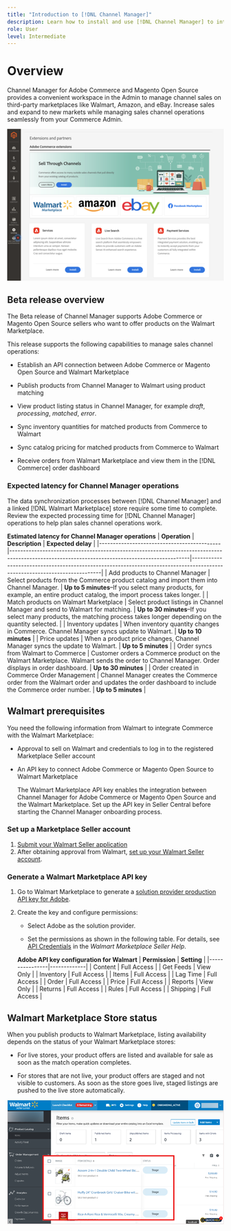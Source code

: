 ```yaml
---
title: "Introduction to [!DNL Channel Manager]"
description: Learn how to install and use [!DNL Channel Manager] to integrate Adobe Commerce and Magento Open Source stores with third-party marketplaces and create a sales channel to manage marketplace listings, pricing, inventory, and sales seamlessly from your Commerce Admin.
role: User
level: Intermediate
---
```


# Overview

Channel Manager for Adobe Commerce and Magento Open Source provides a convenient workspace in the Admin to manage channel sales on third-party marketplaces like Walmart, Amazon, and eBay. Increase sales and expand to new markets while managing sales channel operations seamlessly from your Commerce Admin.

![[!DNL Channel Manager] extension Admin view](assets/channel-manager-admin-entry-page.png)

## Beta release overview

The Beta release of Channel Manager supports Adobe Commerce or Magento Open Source sellers who want to offer products on the Walmart Marketplace.

This release supports the following capabilities to manage sales channel operations:

* Establish an API connection between Adobe Commerce or Magento Open Source and Walmart Marketplace

* Publish products from Channel Manager to Walmart using product matching

* View product listing status in Channel Manager, for example *draft*, *processing*, *matched*, *error*.

* Sync inventory quantities for matched products from Commerce to Walmart

* Sync catalog pricing for matched products from Commerce to Walmart

* Receive orders from Walmart Marketplace and view them in the [!DNL Commerce] order dashboard
      
### Expected latency for Channel Manager operations

The data synchronization processes between [!DNL Channel Manager] and a linked [!DNL Walmart Marketplace] store require some time to complete. Review the expected processing time for [!DNL Channel Manager] operations to help plan sales channel operations work.

**Estimated latency for Channel Manager operations**
| **Operation**                              | **Description**                                                                                                                               | **Expected delay**                                                                                                        |
|--------------------------------------------|-----------------------------------------------------------------------------------------------------------------------------------------------|---------------------------------------------------------------------------------------------------------------------------|
| Add products to Channel Manager            | Select products from the Commerce product catalog and import them into Channel Manager.                                                       | **Up to 5 minutes**–If you select many products, for example, an entire product catalog, the import process takes longer. |
| Match products on Walmart Marketplace      | Select product listings in Channel Manager and send to Walmart for matching.                                                                  | **Up to 30 minutes**–If you select many products, the matching process takes longer depending on the quantity selected.   |
| Inventory updates                          | When inventory quantity changes in Commerce. Channel Manager syncs update to Walmart.                                                         | **Up to 10 minutes**                                                                                                      |
| Price updates                              | When a product price changes, Channel Manager syncs the update to Walmart.                                                                    | **Up to 5 minutes**                                                                                                       |
| Order syncs from Walmart to Commerce       | Customer orders a Commerce product on the Walmart Marketplace. Walmart sends the order to Channel Manager. Order displays in order dashboard. | **Up to 30 minutes**                                                                                                      |
| Order created in Commerce Order Management | Channel Manager creates the Commerce order from the Walmart order and updates the order dashboard to include the Commerce order number.       | **Up to 5 minutes**                                                                                                       |

## Walmart prerequisites

You need the following information from Walmart to integrate Commerce with the Walmart Marketplace:

* Approval to sell on Walmart and credentials to log in to the registered Marketplace Seller account

* An API key to connect Adobe Commerce or Magento Open Source to Walmart Marketplace

  The Walmart Marketplace API key enables the integration between Channel Manager for Adobe Commerce or Magento Open Source and the Walmart Marketplace. Set up the API key in Seller Central before starting the Channel Manager onboarding process.

### Set up a Marketplace Seller account

1. [Submit your Walmart Seller application](https://marketplace-apply.walmart.com/apply?id=0014M00001zivMpQAI)
2. After obtaining approval from Walmart, [set up your Walmart Seller account](https://sellerhelp.walmart.com/seller/s/guide?article=000008219).

### Generate a Walmart Marketplace API key

1. Go to Walmart Marketplace to generate a [solution provider production API key for Adobe](https://developer.walmart.com/#preloginModal?redirectUri=https%3A%2F%2Fdeveloper.walmart.com%2Faccount%2FgenerateKey).

1. Create the key and configure permissions:

   * Select Adobe as the solution provider.
   
   * Set the permissions as shown in the following table. For details, see [API Credentials](https://sellerhelp.walmart.com/seller/s/guide?article=000006422) in the _Walmart Marketplace Seller Help_.

    **Adobe API key configuration for Walmart**
    | **Permission** | **Setting** |
    |----------------|-------------|
    | Content        | Full Access |
    | Get Feeds      | View Only   |
    | Inventory      | Full Access |
    | Items          | Full Access |
    | Lag Time       | Full Access |
    | Order          | Full Access |
    | Price          | Full Access |
    | Reports        | View Only   |
    | Returns        | Full Access |
    | Rules          | Full Access |
    | Shipping       | Full Access |

## Walmart Marketplace Store status

When you publish products to Walmart Marketplace, listing availability depends on the status of your Walmart Marketplace stores:

* For live stores, your product offers are listed and available for sale as soon as the match operation completes. 

* For stores that are not live, your product offers are staged and not visible to customers. As soon as the store goes live, staged listings are pushed to the live store automatically. 


![[!DNL Walmart Seller Central] staged products](assets/walmart-seller-central-staged.png)
